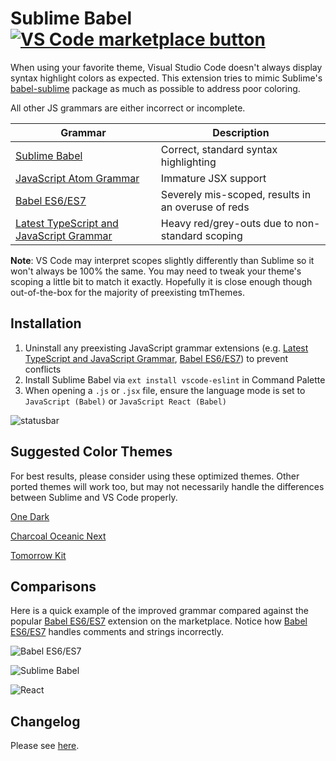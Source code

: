 # Sublime Babel [![VS Code marketplace button](http://vsmarketplacebadge.apphb.com/installs/joshpeng.sublime-babel-vscode.svg)](https://marketplace.visualstudio.com/items?itemName=joshpeng.sublime-babel-vscode)
When using your favorite theme, Visual Studio Code doesn't always display syntax highlight colors as expected. This extension tries to mimic Sublime's [babel-sublime](https://packagecontrol.io/packages/Babel) package as much as possible to address poor coloring.

All other JS grammars are either incorrect or incomplete.

| Grammar                                  | Description                              |
| ---------------------------------------- | ---------------------------------------- |
| [Sublime Babel](https://marketplace.visualstudio.com/items?itemName=joshpeng.sublime-babel-vscode) | Correct, standard syntax highlighting    |
| [JavaScript Atom Grammar](https://marketplace.visualstudio.com/items?itemName=ms-vscode.js-atom-grammar) | Immature JSX support                     |
| [Babel ES6/ES7](https://marketplace.visualstudio.com/items?itemName=dzannotti.vscode-babel-coloring) | Severely mis-scoped, results in an overuse of reds |
| [Latest TypeScript and JavaScript Grammar](https://marketplace.visualstudio.com/items?itemName=ms-vscode.typescript-javascript-grammar) | Heavy red/grey-outs due to non-standard scoping |

**Note**: VS Code may interpret scopes slightly differently than Sublime so it won't always be 100% the same. You may need to tweak your theme's scoping a little bit to match it exactly. Hopefully it is close enough though out-of-the-box for the majority of preexisting tmThemes.



## Installation

1. Uninstall any preexisting JavaScript grammar extensions (e.g. [Latest TypeScript and JavaScript Grammar](https://marketplace.visualstudio.com/items?itemName=ms-vscode.typescript-javascript-grammar), [Babel ES6/ES7](https://marketplace.visualstudio.com/items?itemName=dzannotti.vscode-babel-coloring)) to prevent conflicts
2. Install Sublime Babel via `ext install vscode-eslint` in Command Palette
3. When opening a `.js` or `.jsx` file, ensure the language mode is set to `JavaScript (Babel)` or `JavaScript React (Babel)`

![statusbar](https://raw.githubusercontent.com/joshpeng/Sublime-Babel-VSCode/master/images/statusbar.png)



## Suggested Color Themes

For best results, please consider using these optimized themes. Other ported themes will work too, but may not necessarily handle the differences between Sublime and VS Code properly.

[One Dark](https://marketplace.visualstudio.com/items?itemName=joshpeng.theme-onedark-sublime)

[Charcoal Oceanic Next](https://marketplace.visualstudio.com/items?itemName=joshpeng.theme-charcoal-oceanicnext)

[Tomorrow Kit](https://marketplace.visualstudio.com/items?itemName=joshpeng.theme-tomorrowkit-sublime)



## Comparisons

Here is a quick example of the improved grammar compared against the popular [Babel ES6/ES7](https://marketplace.visualstudio.com/items?itemName=dzannotti.vscode-babel-coloring) extension on the marketplace. Notice how [Babel ES6/ES7](https://marketplace.visualstudio.com/items?itemName=dzannotti.vscode-babel-coloring) handles comments and strings incorrectly.

![Babel ES6/ES7](https://raw.githubusercontent.com/joshpeng/Sublime-Babel-VSCode/master/images/babel-es6.png)

![Sublime Babel](https://raw.githubusercontent.com/joshpeng/Sublime-Babel-VSCode/master/images/sublime-babel.png)

![React](https://raw.githubusercontent.com/joshpeng/Sublime-Babel-VSCode/master/images/react.png)



## Changelog
Please see [here](https://github.com/joshpeng/Sublime-Babel-VSCode/blob/master/CHANGELOG.md).